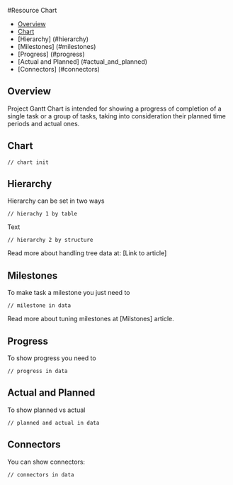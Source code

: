 #Resource Chart

* [Overview](#overview)
* [Chart](#chart)
* [Hierarchy] (#hierarchy)
* [Milestones] (#milestones)
* [Progress] (#progress)
* [Actual and Planned] (#actual_and_planned)
* [Connectors] (#connectors)

## Overview

Project Gantt Chart is intended for showing a progress of completion of a single task or a group of tasks, taking into consideration their planned time periods and actual ones.

## Chart

```
// chart init
```

## Hierarchy

Hierarchy can be set in two ways

```
// hierachy 1 by table
```

Text

```
// hierarchy 2 by structure
```

Read more about handling tree data at: [Link to article]

## Milestones

To make task a milestone you just need to

```
// milestone in data
```

Read more about tuning milestones at [Milstones] article.

## Progress

To show progress you need to

```
// progress in data
```

## Actual and Planned

To show planned vs actual 

```
// planned and actual in data
```

## Connectors

You can show connectors:

```
// connectors in data
```
